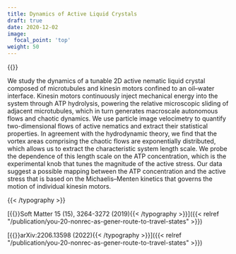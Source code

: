 ```yaml
---
title: Dynamics of Active Liquid Crystals
draft: true
date: 2020-12-02
image:
  focal_point: 'top'
weight: 50
---
```


{{<typography font="Roboto" size="18px" style="normal" weight="normal" >}}

We study the dynamics of a tunable 2D active nematic liquid crystal composed of microtubules and kinesin motors confined to an oil–water interface. Kinesin motors continuously inject mechanical energy into the system through ATP hydrolysis, powering the relative microscopic sliding of adjacent microtubules, which in turn generates macroscale autonomous flows and chaotic dynamics. We use particle image velocimetry to quantify two-dimensional flows of active nematics and extract their statistical properties. In agreement with the hydrodynamic theory, we find that the vortex areas comprising the chaotic flows are exponentially distributed, which allows us to extract the characteristic system length scale. We probe the dependence of this length scale on the ATP concentration, which is the experimental knob that tunes the magnitude of the active stress. Our data suggest a possible mapping between the ATP concentration and the active stress that is based on the Michaelis–Menten kinetics that governs the motion of individual kinesin motors.

{{< /typography >}}

[{{<typography font="Roboto" size="18px" style="normal" weight="normal" >}}Soft Matter 15 (15), 3264-3272 (2019){{< /typography >}}]({{< relref "/publication/you-20-nonrec-as-gener-route-to-travel-states" >}})

[{{<typography font="Roboto" size="18px" style="normal" weight="normal" >}}arXiv:2206.13598 (2022){{< /typography >}}]({{< relref "/publication/you-20-nonrec-as-gener-route-to-travel-states" >}})



<br />

<!--more-->

